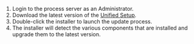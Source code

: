 1. Login to the process server as an Administrator.
2. Download the latest version of the [Unified Setup](http://aka.ms/unifiedsetup).
3. Double-click the installer to launch the update process.
4. The installer will detect the various components that are installed and upgrade them to the latest version.
